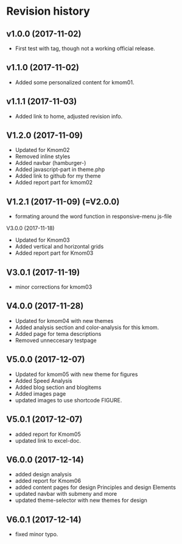 Revision history
=======================================
v1.0.0 (2017-11-02)
---------------------------------------

* First test with tag, though not a working official release.

v1.1.0 (2017-11-02)
---------------------------------------

* Added some personalized content for kmom01.

v1.1.1 (2017-11-03)
---------------------------------------

* Added link to home, adjusted revision info.

V1.2.0 (2017-11-09)
---------------------------------------

* Updated for Kmom02
* Removed inline styles
* Added navbar (hamburger-)
* Added javascript-part in theme.php
* Added link to github for my theme
* Added report part for kmom02

V1.2.1 (2017-11-09) (=V2.0.0)
---------------------------------------

* formating around the word function in responsive-menu js-file

V3.0.0 (2017-11-18)

* Updated for Kmom03
* Added vertical and horizontal grids
* Added report part for Kmom03  

V3.0.1 (2017-11-19)
---------------------------------------

* minor corrections for kmom03

V4.0.0 (2017-11-28)
---------------------------------------

* Updated for kmom04 with new themes
* Added analysis section and color-analysis for this kmom.
* Added page for tema descriptions
* Removed unneccesary testpage

V5.0.0 (2017-12-07)
---------------------------------------

* Updated for kmom05 with new theme for figures
* Added Speed Analysis
* Added blog section and blogitems
* Added images page
* updated images to use shortcode FIGURE.

V5.0.1 (2017-12-07)
---------------------------------------

* added report for Kmom05
* updated link to excel-doc.


V6.0.0 (2017-12-14)
---------------------------------------

* added design analysis
* added report for Kmom06
* added content pages for design Principles and design Elements
* updated navbar with submeny and more
* updated theme-selector with new themes for design


V6.0.1 (2017-12-14)
---------------------------------------

* fixed minor typo.
